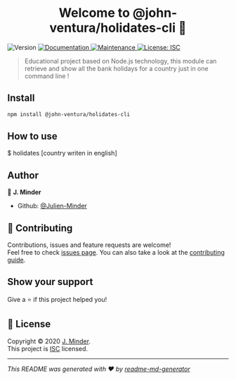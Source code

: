 <h1 align="center">Welcome to @john-ventura/holidates-cli 👋</h1>
<p>
  <img alt="Version" src="https://img.shields.io/badge/version-1.0.2-blue.svg?cacheSeconds=2592000" />
  <a href="https://github.com/Julien-Minder/Holidates-CLI#readme" target="_blank">
    <img alt="Documentation" src="https://img.shields.io/badge/documentation-yes-brightgreen.svg" />
  </a>
  <a href="https://github.com/Julien-Minder/Holidates-CLI/graphs/commit-activity" target="_blank">
    <img alt="Maintenance" src="https://img.shields.io/badge/Maintained%3F-yes-green.svg" />
  </a>
  <a href="https://github.com/Julien-Minder/Holidates-CLI/blob/master/LICENSE" target="_blank">
    <img alt="License: ISC" src="https://img.shields.io/github/license/Julien-Minder/@john-ventura/holidates-cli" />
  </a>
</p>

> Educational project based on Node.js technology, this module can retrieve and show all the bank holidays for a country just in one command line !

## Install

```sh
npm install @john-ventura/holidates-cli
```

## How to use

\$ holidates [country writen in english]

## Author

👤 **J. Minder**

- Github: [@Julien-Minder](https://github.com/Julien-Minder)

## 🤝 Contributing

Contributions, issues and feature requests are welcome!<br />Feel free to check [issues page](https://github.com/Julien-Minder/Holidates-CLI/issues). You can also take a look at the [contributing guide](https://github.com/Julien-Minder/Holidates-CLI/blob/master/CONTRIBUTING.md).

## Show your support

Give a ⭐️ if this project helped you!

## 📝 License

Copyright © 2020 [J. Minder](https://github.com/Julien-Minder).<br />
This project is [ISC](https://github.com/Julien-Minder/Holidates-CLI/blob/master/LICENSE) licensed.

---

_This README was generated with ❤️ by [readme-md-generator](https://github.com/kefranabg/readme-md-generator)_
